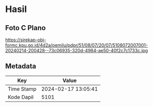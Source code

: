 # Hasil

## Foto C Plano

https://sirekap-obj-formc.kpu.go.id/4d2a/pemilu/pdpr/51/08/07/20/07/5108072007001-20240214-200428--73c06935-320d-4984-ae50-40f2c7c1733c.jpg


## Metadata

| Key        | Value               |
| ---------- | ------------------- |
| Time Stamp | 2024-02-17 13:05:41 |
| Kode Dapil | 5101                |



